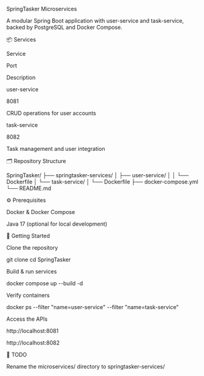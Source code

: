 SpringTasker Microservices

A modular Spring Boot application with user-service and task-service, backed by PostgreSQL and Docker Compose.

📦 Services

Service

Port

Description

user-service

8081

CRUD operations for user accounts

task-service

8082

Task management and user integration

🗂️ Repository Structure

SpringTasker/
├── springtasker-services/
│   ├── user-service/
│   │   └── Dockerfile
│   └── task-service/
│       └── Dockerfile
├── docker-compose.yml
└── README.md

⚙️ Prerequisites

Docker & Docker Compose

Java 17 (optional for local development)

🚀 Getting Started

Clone the repository

git clone <repo-url>
cd SpringTasker

Build & run services

docker compose up --build -d

Verify containers

docker ps --filter "name=user-service" --filter "name=task-service"

Access the APIs

http://localhost:8081

http://localhost:8082

📝 TODO

Rename the microservices/ directory to springtasker-services/
